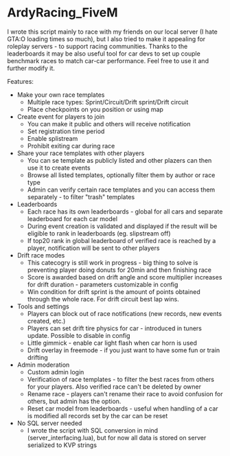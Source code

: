 # ArdyRacing_FiveM

I wrote this script mainly to race with my friends on our local server (I hate GTA:O loading times so much), but I also tried to make it appealing for roleplay servers - to support racing communities. Thanks to the leaderboards it may be also useful tool for car devs to set up couple benchmark races to match car-car performance. Feel free to use it and further modify it.


Features:
- Make your own race templates
  - Multiple race types: Sprint/Circuit/Drift sprint/Drift circuit
  - Place checkpoints on you position or using map
- Create event for players to join
  - You can make it public and others will receive notification
  - Set registration time period
  - Enable splistream
  - Prohibit exiting car during race
- Share your race templates with other players
  - You can se template as publicly listed and other plazers can then use it to create events
  - Browse all listed templates, optionally filter them by author or race type
  - Admin can verify certain race templates and you can access them separately - to filter "trash" templates
- Leaderboards
  - Each race has its own leaderboards - global for all cars and separate leaderboard for each car model
  - During event creation is validated and displayed if the result will be eligible to rank in leaderboards (eg. slipstream off)
  - If top20 rank in global leaderboard of verified race is reached by a player, notification will be sent to other players
- Drift race modes
  - This catecogry is still work in progress - big thing to solve is preventing player doing donuts for 20min and then finishing race
  - Score is awarded based on drift angle and score multiplier increases for drift duration - parameters customizable in config
  - Win condition for drift sprint is the amount of points obtained through the whole race. For drift circuit best lap wins.
- Tools and settings
  - Players can block out of race notifications (new records, new events created, etc.)
  - Players can set drift tire physics for car - introduced in tuners update. Possible to disable in config
  - Little gimmick - enable car light flash when car horn is used
  - Drift overlay in freemode - if you just want to have some fun or train drifting
- Admin moderation
  - Custom admin login
  - Verification of race templates - to filter the best races from others for your players. Also verified race can't be deleted by owner
  - Rename race - players can't rename their race to avoid confusion for others, but admin has the option. 
  - Reset car model from leaderboards - useful when handling of a car is modified all records set by the car can be reset
- No SQL server needed
  - I wrote the script with SQL conversion in mind (server_interfacing.lua), but for now all data is stored on server serialized to KVP strings
        